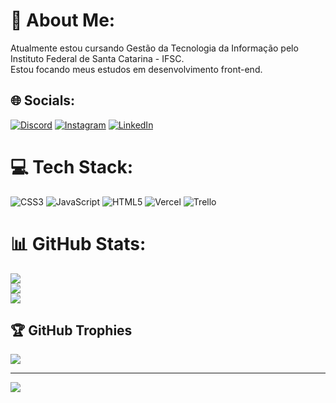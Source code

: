 # 💫 About Me:
Atualmente estou cursando Gestão da Tecnologia da Informação pelo Instituto Federal de Santa Catarina - IFSC.<br>Estou focando meus estudos em desenvolvimento front-end.


## 🌐 Socials:
[![Discord](https://img.shields.io/badge/Discord-%237289DA.svg?logo=discord&logoColor=white)](https://discord.gg/juau#2385) [![Instagram](https://img.shields.io/badge/Instagram-%23E4405F.svg?logo=Instagram&logoColor=white)](https://instagram.com/joaopdrozg) [![LinkedIn](https://img.shields.io/badge/LinkedIn-%230077B5.svg?logo=linkedin&logoColor=white)](https://linkedin.com/in/joaopedrogirardello) 

# 💻 Tech Stack:
![CSS3](https://img.shields.io/badge/css3-%231572B6.svg?style=for-the-badge&logo=css3&logoColor=white) ![JavaScript](https://img.shields.io/badge/javascript-%23323330.svg?style=for-the-badge&logo=javascript&logoColor=%23F7DF1E) ![HTML5](https://img.shields.io/badge/html5-%23E34F26.svg?style=for-the-badge&logo=html5&logoColor=white) ![Vercel](https://img.shields.io/badge/vercel-%23000000.svg?style=for-the-badge&logo=vercel&logoColor=white) ![Trello](https://img.shields.io/badge/Trello-%23026AA7.svg?style=for-the-badge&logo=Trello&logoColor=white)
# 📊 GitHub Stats:
![](https://github-readme-stats.vercel.app/api?username=joaopdrozg&theme=dark&hide_border=false&include_all_commits=true&count_private=false)<br/>
![](https://github-readme-streak-stats.herokuapp.com/?user=joaopdrozg&theme=dark&hide_border=false)<br/>
![](https://github-readme-stats.vercel.app/api/top-langs/?username=joaopdrozg&theme=dark&hide_border=false&include_all_commits=true&count_private=false&layout=compact)

## 🏆 GitHub Trophies
![](https://github-profile-trophy.vercel.app/?username=joaopdrozg&theme=radical&no-frame=false&no-bg=true&margin-w=4)

---
[![](https://visitcount.itsvg.in/api?id=joaopdrozg&icon=0&color=0)](https://visitcount.itsvg.in)

<!-- Proudly created with GPRM ( https://gprm.itsvg.in ) -->
